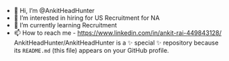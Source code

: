 - 👋 Hi, I’m @AnkitHeadHunter
- 👀 I’m interested in hiring for US Recruitment for NA
- 🌱 I’m currently learning Recruitment
- 📫 How to reach me - https://www.linkedin.com/in/ankit-rai-449843128/
AnkitHeadHunter/AnkitHeadHunter is a ✨ special ✨ repository because its `README.md` (this file) appears on your GitHub profile.

